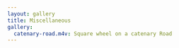 ```yaml
---
layout: gallery
title: Miscellaneous
gallery:
  catenary-road.m4v: Square wheel on a catenary Road
---
```

